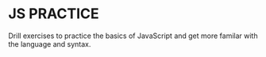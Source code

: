 # JS PRACTICE 

Drill exercises to practice the basics of JavaScript and get more familar with the language and syntax.

